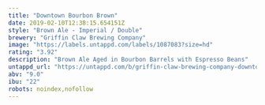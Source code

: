 ```yaml
---
title: "Downtown Bourbon Brown"
date: 2019-02-10T12:38:15.654151Z
style: "Brown Ale - Imperial / Double"
brewery: "Griffin Claw Brewing Company"
image: "https://labels.untappd.com/labels/1087083?size=hd"
rating: "3.92"
description: "Brown Ale Aged in Bourbon Barrels with Espresso Beans"
untappd_url: "https://untappd.com/b/griffin-claw-brewing-company-downtown-bourbon-brown/1087083"
abv: "9.0"
ibu: "22"
robots: noindex,nofollow
---
```

